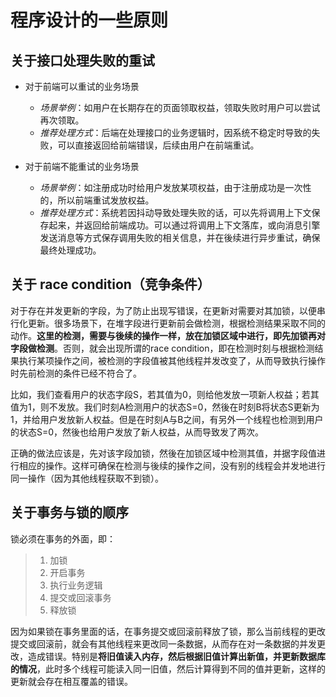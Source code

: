 # 程序设计的一些原则

## 关于接口处理失败的重试
- 对于前端可以重试的业务场景
  - *场景举例*：如用户在长期存在的页面领取权益，领取失败时用户可以尝试再次领取。
  - *推荐处理方式*：后端在处理接口的业务逻辑时，因系统不稳定时导致的失败，可以直接返回给前端错误，后续由用户在前端重试。

- 对于前端不能重试的业务场景
  - *场景举例*：如注册成功时给用户发放某项权益，由于注册成功是一次性的，所以前端重试发放权益。
  - *推荐处理方式*：系统若因抖动导致处理失败的话，可以先将调用上下文保存起来，并返回给前端成功。可以通过将调用上下文落库，或向消息引擎发送消息等方式保存调用失败的相关信息，并在後续进行异步重试，确保最终处理成功。

## 关于 race condition（竞争条件）
对于存在并发更新的字段，为了防止出现写错误，在更新对需要对其加锁，以便串行化更新。很多场景下，在堆字段进行更新前会做检测，根据检测结果采取不同的动作。**这里的检测，需要与後续的操作一样，放在加锁区域中进行，即先加锁再对字段做检测**。否则，就会出现所谓的race condition，即在检测时刻与根据检测结果执行某项操作之间，被检测的字段值被其他线程并发改变了，从而导致执行操作时先前检测的条件已经不符合了。

比如，我们查看用户的状态字段S，若其值为0，则给他发放一项新人权益；若其值为1，则不发放。我们时刻A检测用户的状态S=0，然後在时刻B将状态S更新为1，并给用户发放新人权益。但是在时刻A与B之间，有另外一个线程也检测到用户的状态S=0，然後也给用户发放了新人权益，从而导致发了两次。

正确的做法应该是，先对该字段加锁，然後在加锁区域中检测其值，并据字段值进行相应的操作。这样可确保在检测与後续的操作之间，没有别的线程会并发地进行同一操作（因为其他线程获取不到锁）。

## 关于事务与锁的顺序
锁必须在事务的外面，即：
> 1. 加锁
> 2. 开启事务
> 3. 执行业务逻辑
> 4. 提交或回滚事务
> 5. 释放锁

因为如果锁在事务里面的话，在事务提交或回滚前释放了锁，那么当前线程的更改提交或回滚前，就会有其他线程来更改同一条数据，从而存在对一条数据的并发更改，造成错误。特别是**将旧值读入内存，然后根据旧值计算出新值，并更新数据库的情况**，此时多个线程可能读入同一旧值，然后计算得到不同的值并更新，这样的更新就会存在相互覆盖的错误。
